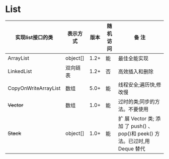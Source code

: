 # List

|实现list接口的类 |表示方式 |版本| 随机访问| 备  注|
|---|--------|------------|--------|-------|
| ArrayList  | object[] |   1.2+        | 能        | 最佳全能实现      |
| LinkedList | 双向链表 | 1.2+ | 否 | 高效插入和删除|
| CopyOnWriteArrayList | 数组 | 5.0+ | 能|  线程安全;遍历快,修改慢|
| ~~Vector~~ | 数组 | 1.0+ | 能 | 过时的类;同步的方法。不要使用|
| ~~Stack~~ | object[] | 1.0+ | 能 | 扩 展 Vector 类; 添 加 了 push() 、 pop()和 peek() 方法。已过时,用 Deque 替代|
